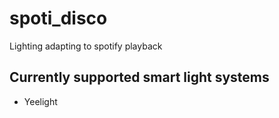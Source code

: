 # spoti_disco
Lighting adapting to spotify playback

## Currently supported smart light systems
- Yeelight
